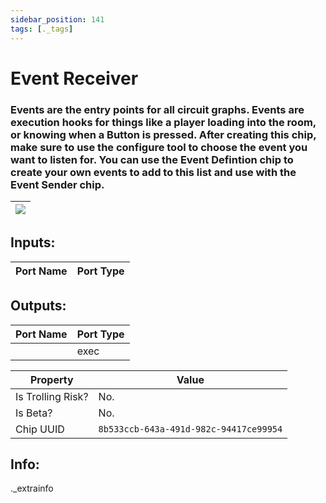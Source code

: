 ```yaml
---
sidebar_position: 141
tags: [._tags]
---
```


# Event Receiver


### Events are the entry points for all circuit graphs. Events are execution hooks for things like a player loading into the room, or knowing when a Button is pressed. After creating this chip, make sure to use the configure tool to choose the event you want to listen for. You can use the Event Defintion chip to create your own events to add to this list and use with the Event Sender chip.

| ![](https://images-ext-2.discordapp.net/external/MPmIaQzlEPmgGWlgi-WxBBXt0Bjv_zWPkg1y1f_sy3s/https/www.recroomcircuits.com/image/circuit/absolute-value?width=206&height=108) |
|-----|

## Inputs:
| Port Name | Port Type |
|-----------|-----------|

## Outputs:
| Port Name | Port Type |
|-----------|-----------|
|  | exec | 

| Property  | Value |
|-------------------|-----------|
| Is Trolling Risk? | No. |
| Is Beta? | No. |
| Chip UUID | `8b533ccb-643a-491d-982c-94417ce99954` |

## Info:
._extrainfo